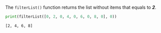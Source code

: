 The `filterList()` function returns the list without items that equals to ___2___.

```py
print(filterList([0, 2, 0, 4, 0, 6, 0, 8, 0], 0))
```

```
[2, 4, 6, 8]
```
